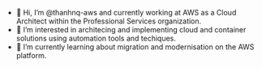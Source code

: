 - 👋 Hi, I’m @thanhnq-aws and currently working at AWS as a Cloud Architect within the Professional Services organization.
- 👀 I’m interested in architecing and implementing cloud and container solutions using automation tools and techiques. 
- 🌱 I’m currently learning about migration and modernisation on the AWS platform.

<!---
thanhnq-aws/thanhnq-aws is a ✨ special ✨ repository because its `README.md` (this file) appears on your GitHub profile.
You can click the Preview link to take a look at your changes.
--->
